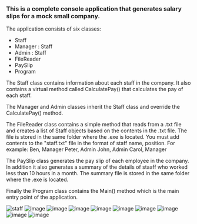 ### This is a complete console application that generates salary slips for a mock small company.

The application consists of six classes:
- Staff
- Manager : Staff
- Admin : Staff
- FileReader
- PaySlip
- Program

The Staff class contains information about each staff in the company. It also contains a virtual method called CalculatePay() that calculates the pay of each staff.

The Manager and Admin classes inherit the Staff class and override the CalculatePay() method.

The FileReader class contains a simple method that reads from a .txt file and creates a list of Staff objects based on the contents in the .txt file. The file is stored in the
same folder where the .exe is located.
You must add contents to the "staff.txt" file in the format of staff name, position. For example: 
Ben, Manager
Peter, Admin
John, Admin
Carol, Manager

The PaySlip class generates the pay slip of each employee in the company. In addition it also generates a summary of the details of staaff who worked less than 10 hours in
a month. The summary file is stored in the same folder where the .exe is located.

Finally the Program class contains the Main() method which is the main entry point of the application.


![staff](https://user-images.githubusercontent.com/13625714/89697276-77604980-d8e9-11ea-984a-36eaf7719a0f.png)
![image](https://user-images.githubusercontent.com/13625714/89697311-a1197080-d8e9-11ea-85ce-525ef76e39f5.png)
![image](https://user-images.githubusercontent.com/13625714/89697321-ad053280-d8e9-11ea-873c-5e22be66006d.png)
![image](https://user-images.githubusercontent.com/13625714/89697333-b68e9a80-d8e9-11ea-8ff1-47a0b1dfe92f.png)
![image](https://user-images.githubusercontent.com/13625714/89697490-4e8c8400-d8ea-11ea-8b5a-2510e2b5ee15.png)
![image](https://user-images.githubusercontent.com/13625714/89697438-15ecaa80-d8ea-11ea-8efa-26234e4ede4a.png)
![image](https://user-images.githubusercontent.com/13625714/89697450-21d86c80-d8ea-11ea-855a-12fe05ea5df7.png)
![image](https://user-images.githubusercontent.com/13625714/89697461-2a30a780-d8ea-11ea-978c-5f25463040f6.png)
![image](https://user-images.githubusercontent.com/13625714/89697518-724fca00-d8ea-11ea-9890-e881f874b78b.png)
![image](https://user-images.githubusercontent.com/13625714/89697529-7c71c880-d8ea-11ea-9609-f6ca1320d37c.png)

